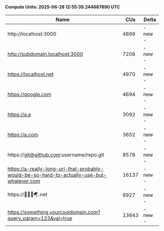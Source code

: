 #### Compute Units: 2025-06-28 12:55:39.244687890 UTC

| Name | CUs | Delta |
|------|------|-------|
| http://localhost:3000 | 4869 | - new - |
| http://subdomain.localhost:3000 | 7208 | - new - |
| https://localhost.net | 4970 | - new - |
| https://google.com | 4694 | - new - |
| https://a.a | 3092 | - new - |
| https://a.com | 3652 | - new - |
| https://git@github.com:username/repo.git | 8578 | - new - |
| https://a-really-long-url-that-probably-would-be-so-hard-to-actually-use-but-whatever.com | 16137 | - new - |
| https://🦝👀🍹🌏.net | 6927 | - new - |
| https://something.yourcooldomain.com?query_param=123&val=true | 13643 | - new - |

